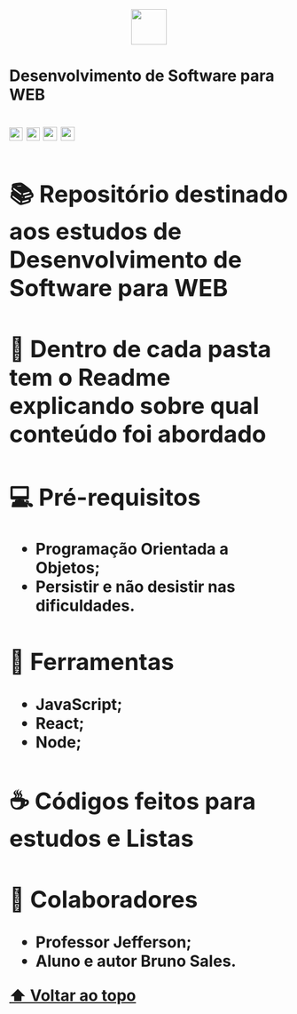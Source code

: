 <div align="center"> 
    <img width=64px height=64px src="https://img.icons8.com/nolan/64/web.png"/>
</div>

<h1> Desenvolvimento de Software para WEB <h1>

<img height=24he src="https://img.shields.io/github/repo-size/brunossales/WEB_2022.1" /> 
<img height=24he src="https://img.shields.io/github/languages/count/brunossales/WEB_2022.1" /> 
<img height=25he src="https://img.shields.io/github/stars/brunossales/WEB_2022.1?style=social" /> 
<img height=25he src="https://img.shields.io/github/forks/brunossales/WEB_2022.1?style=social" /> 

<div> 
    <h2>📚 Repositório destinado aos estudos de Desenvolvimento de Software para WEB </h2>
    <h2>📁 Dentro de cada pasta tem o Readme explicando sobre qual conteúdo foi abordado </h2>
    <h2>💻 Pré-requisitos </h2>
    <ul>
        <li> Programação Orientada a Objetos; </li>
        <li> Persistir e não desistir nas dificuldades. </li>
    </ul>
    <h2>🚀 Ferramentas </h2>
    <ul>
        <li> JavaScript; </li>
        <li> React; </li>
        <li> Node; </li>
    </ul>
    <h2>☕ Códigos feitos para estudos e Listas </h2>
    <h2>🤝 Colaboradores </h2>
     <ul>
        <li> Professor Jefferson; </li>
        <li> Aluno e autor Bruno Sales. </li>
    </ul>
</div>

[⬆ Voltar ao topo](#estrutura-de-dados-)<br>